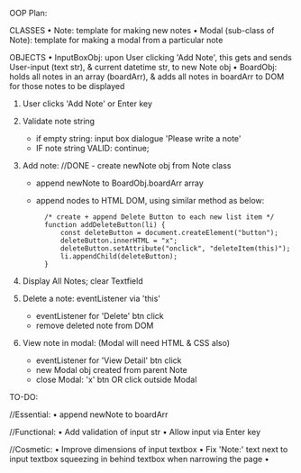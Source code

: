 OOP Plan:

CLASSES
• Note: template for making new notes
• Modal (sub-class of Note): template for making a modal from a particular note

OBJECTS
• InputBoxObj: upon User clicking 'Add Note', this gets and sends User-input (text str), & current datetime str, to new Note obj
• BoardObj: holds all notes in an array (boardArr), & adds all notes in boardArr to DOM for those notes to be displayed

1. User clicks 'Add Note' or Enter key

2. Validate note string
    - if empty string: input box dialogue 'Please write a note'
    - IF note string VALID: continue;

3. Add note:
    //DONE - create newNote obj from Note class
    - append newNote to BoardObj.boardArr array
    - append nodes to HTML DOM, using similar method as below:

            /* create + append Delete Button to each new list item */
            function addDeleteButton(li) {
                const deleteButton = document.createElement("button");
                deleteButton.innerHTML = "x";
                deleteButton.setAttribute("onclick", "deleteItem(this)");
                li.appendChild(deleteButton);
            } 

4. Display All Notes; clear Textfield

5. Delete a note: eventListener via 'this'
    - eventListener for 'Delete' btn click
    - remove deleted note from DOM

6. View note in modal:  (Modal will need HTML & CSS also)
    - eventListener for 'View Detail' btn click
    - new Modal obj created from parent Note    
    - close Modal: 'x' btn OR click outside Modal




TO-DO:

//Essential:
• append newNote to boardArr

//Functional:
• Add validation of input str 
• Allow input via Enter key 

//Cosmetic:
• Improve dimensions of input textbox
• Fix 'Note:' text next to input textbox squeezing in behind textbox when narrowing the page
• 